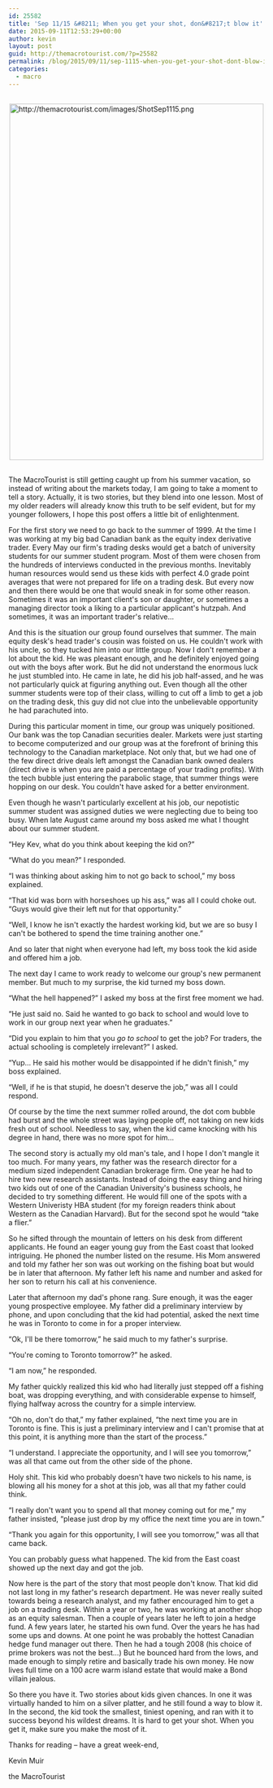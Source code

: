 ```yaml
---
id: 25582
title: 'Sep 11/15 &#8211; When you get your shot, don&#8217;t blow it'
date: 2015-09-11T12:53:29+00:00
author: kevin
layout: post
guid: http://themacrotourist.com/?p=25582
permalink: /blog/2015/09/11/sep-1115-when-you-get-your-shot-dont-blow-it/
categories:
  - macro
---
```


  <img src="http://themacrotourist.com/images/ShotSep1115.png" alt="http://themacrotourist.com/images/ShotSep1115.png" style="margin:30px auto;display:block;" width="500" height="700">

The MacroTourist is still getting caught up from his summer vacation, so instead of writing about the markets today, I am going to take a moment to tell a story. Actually, it is two stories, but they blend into one lesson. Most of my older readers will already know this truth to be self evident, but for my younger followers, I hope this post offers a little bit of enlightenment.

For the first story we need to go back to the summer of 1999. At the time I was working at my big bad Canadian bank as the equity index derivative trader. Every May our firm's trading desks would get a batch of university students for our summer student program. Most of them were chosen from the hundreds of interviews conducted in the previous months. Inevitably human resources would send us these kids with perfect 4.0 grade point averages that were not prepared for life on a trading desk. But every now and then there would be one that would sneak in for some other reason. Sometimes it was an important client's son or daughter, or sometimes a managing director took a liking to a particular applicant's hutzpah. And sometimes, it was an important trader's relative…

And this is the situation our group found ourselves that summer. The main equity desk's head trader's cousin was foisted on us. He couldn't work with his uncle, so they tucked him into our little group. Now I don't remember a lot about the kid. He was pleasant enough, and he definitely enjoyed going out with the boys after work. But he did not understand the enormous luck he just stumbled into. He came in late, he did his job half-assed, and he was not particularly quick at figuring anything out. Even though all the other summer students were top of their class, willing to cut off a limb to get a job on the trading desk, this guy did not clue into the unbelievable opportunity he had parachuted into.

During this particular moment in time, our group was uniquely positioned. Our bank was the top Canadian securities dealer. Markets were just starting to become computerized and our group was at the forefront of brining this technology to the Canadian marketplace. Not only that, but we had one of the few direct drive deals left amongst the Canadian bank owned dealers (direct drive is when you are paid a percentage of your trading profits). With the tech bubble just entering the parabolic stage, that summer things were hopping on our desk. You couldn't have asked for a better environment.

Even though he wasn't particularly excellent at his job, our nepotistic summer student was assigned duties we were neglecting due to being too busy. When late August came around my boss asked me what I thought about our summer student.

“Hey Kev, what do you think about keeping the kid on?”

“What do you mean?” I responded.

“I was thinking about asking him to not go back to school,” my boss explained.

“That kid was born with horseshoes up his ass,” was all I could choke out. “Guys would give their left nut for that opportunity.”

“Well, I know he isn't exactly the hardest working kid, but we are so busy I can't be bothered to spend the time training another one.”

And so later that night when everyone had left, my boss took the kid aside and offered him a job.

The next day I came to work ready to welcome our group's new permanent member. But much to my surprise, the kid turned my boss down.

“What the hell happened?” I asked my boss at the first free moment we had.

“He just said no. Said he wanted to go back to school and would love to work in our group next year when he graduates.”

“Did you explain to him that you _go to school_ to get the job? For traders, the actual schooling is completely irrelevant?” I asked.

“Yup… He said his mother would be disappointed if he didn't finish,” my boss explained.

“Well, if he is that stupid, he doesn't deserve the job,” was all I could respond.

Of course by the time the next summer rolled around, the dot com bubble had burst and the whole street was laying people off, not taking on new kids fresh out of school. Needless to say, when the kid came knocking with his degree in hand, there was no more spot for him…

The second story is actually my old man's tale, and I hope I don't mangle it too much. For many years, my father was the research director for a medium sized independent Canadian brokerage firm. One year he had to hire two new research assistants. Instead of doing the easy thing and hiring two kids out of one of the Canadian University's business schools, he decided to try something different. He would fill one of the spots with a Western Univeristy HBA student (for my foreign readers think about Western as the Canadian Harvard). But for the second spot he would “take a flier.”

So he sifted through the mountain of letters on his desk from different applicants. He found an eager young guy from the East coast that looked intriguing. He phoned the number listed on the resume. His Mom answered and told my father her son was out working on the fishing boat but would be in later that afternoon. My father left his name and number and asked for her son to return his call at his convenience.

Later that afternoon my dad's phone rang. Sure enough, it was the eager young prospective employee. My father did a preliminary interview by phone, and upon concluding that the kid had potential, asked the next time he was in Toronto to come in for a proper interview.

“Ok, I'll be there tomorrow,” he said much to my father's surprise.

“You're coming to Toronto tomorrow?” he asked.

“I am now,” he responded.

My father quickly realized this kid who had literally just stepped off a fishing boat, was dropping everything, and with considerable expense to himself, flying halfway across the country for a simple interview.

“Oh no, don't do that,” my father explained, “the next time you are in Toronto is fine. This is just a preliminary interview and I can't promise that at this point, it is anything more than the start of the process.”

“I understand. I appreciate the opportunity, and I will see you tomorrow,” was all that came out from the other side of the phone.

Holy shit. This kid who probably doesn't have two nickels to his name, is blowing all his money for a shot at this job, was all that my father could think.

“I really don't want you to spend all that money coming out for me,” my father insisted, “please just drop by my office the next time you are in town.”

“Thank you again for this opportunity, I will see you tomorrow,” was all that came back.

You can probably guess what happened. The kid from the East coast showed up the next day and got the job.

Now here is the part of the story that most people don't know. That kid did not last long in my father's research department. He was never really suited towards being a research analyst, and my father encouraged him to get a job on a trading desk. Within a year or two, he was working at another shop as an equity salesman. Then a couple of years later he left to join a hedge fund. A few years later, he started his own fund. Over the years he has had some ups and downs. At one point he was probably the hottest Canadian hedge fund manager out there. Then he had a tough 2008 (his choice of prime brokers was not the best…) But he bounced hard from the lows, and made enough to simply retire and basically trade his own money. He now lives full time on a 100 acre warm island estate that would make a Bond villain jealous.

So there you have it. Two stories about kids given chances. In one it was virtually handed to him on a silver platter, and he still found a way to blow it. In the second, the kid took the smallest, tiniest opening, and ran with it to success beyond his wildest dreams. It is hard to get your shot. When you get it, make sure you make the most of it.

Thanks for reading &#8211; have a great week-end,
  
Kevin Muir
  
the MacroTourist